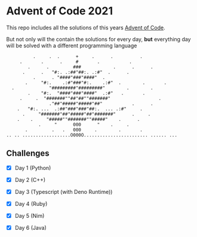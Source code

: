 # Advent of Code 2021

This repo includes all the solutions of this years [Advent of Code](adventofcode.cm).

But not only will the contain the solutions for every day, **but** everything day
will be solved with a different programming language

```
          .     .  .      +     .      .          .
     .       .      .     #       .           .
        .      .         ###            .      .      .
      .      .   "#:. .:##"##:. .:#"  .      .
          .      . "####"###"####"  .
       .     "#:.    .:#"###"#:.    .:#"  .        .       .
  .             "#########"#########"        .        .
        .    "#:.  "####"###"####"  .:#"   .       .
     .     .  "#######""##"##""#######"                  .
                ."##"#####"#####"##"           .      .
    .   "#:. ...  .:##"###"###"##:.  ... .:#"     .
      .     "#######"##"#####"##"#######"      .     .
    .    .     "#####""#######""#####"    .      .
            .     "      000      "    .     .
       .         .   .   000     .        .       .
.. .. ..................O000O........................ ...... ...
```

## Challenges

- [x] Day 1 (Python)
- [x] Day 2 (C++)
- [x] Day 3 (Typescript (with Deno Runtime))
- [x] Day 4 (Ruby)
- [x] Day 5 (Nim)
- [x] Day 6 (Java)

